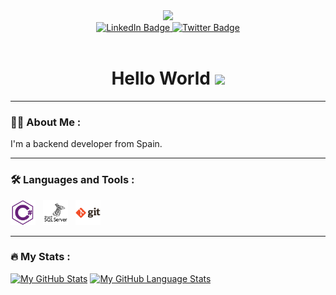 <div id="header" align="center">
  <img src="https://media.giphy.com/media/M9gbBd9nbDrOTu1Mqx/giphy.gif" width="100"/>
</div>


<div id="badges" align="center">
  <a href="https://www.linkedin.com/in/jbarast">
    <img src="https://img.shields.io/badge/LinkedIn-blue?style=for-the-badge&logo=linkedin&logoColor=white" alt="LinkedIn Badge"/>
  </a>
  
  <a href="https://www.twitter.com/jbarnes001">
    <img src="https://img.shields.io/badge/Twitter-blue?style=for-the-badge&logo=twitter&logoColor=white" alt="Twitter Badge"/>
  </a> 
</div>

<div id="viewCounter" align="center">
   <img src="https://komarev.com/ghpvc/?username=jbarast&style=flat-square&color=blue" alt=""/>
</div>

<div id="hello" align="center">
  <h1>
    Hello World
    <img src="https://media.giphy.com/media/hvRJCLFzcasrR4ia7z/giphy.gif" width="30px"/>
  </h1>
</div>

---

### :man_technologist: About Me :

I'm a backend developer from Spain.

---

### :hammer_and_wrench: Languages and Tools :

<div>
  <img src="https://github.com/devicons/devicon/blob/master/icons/csharp/csharp-line.svg" title="Csharp" **alt="Csharp" width="40" height="40"/>  
  &nbsp;
  <img src="https://github.com/devicons/devicon/blob/master/icons/microsoftsqlserver/microsoftsqlserver-plain-wordmark.svg"  title="Csharp" **alt="Csharp" width="40" height="40"/>  
  &nbsp;
  <img src="https://github.com/devicons/devicon/blob/master/icons/git/git-original-wordmark.svg" title="Git" **alt="Git" width="40" height="40"/>
</div>


---

### :fire: My Stats :

[![My GitHub Stats](https://github-readme-stats.vercel.app/api/?username=jbarast&count_private=true&theme=solarized-light&showicons=true)]()
[![My GitHub Language Stats](https://github-readme-stats.vercel.app/api/top-langs/?username=jbarast&langs_count=5&theme=solarized-light)]()

